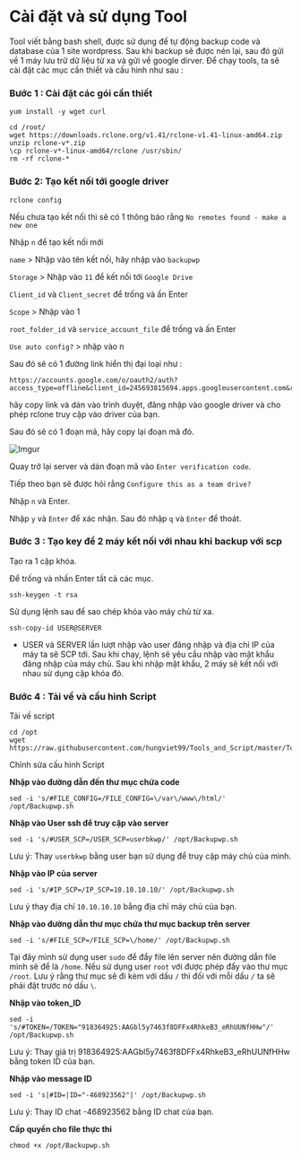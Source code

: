 # Cài đặt và sử dụng Tool 

Tool viết bằng bash shell, được sử dụng để tự động backup code và database của 1 site wordpress. Sau khi backup sẽ được nén lại, sau đó gửi về 1 máy lưu trữ dữ liệu từ xa và gửi về google dirver. Để chạy tools, ta sẽ cài đặt các mục cần thiết và cấu hình như sau : 

### Bước 1 : Cài đặt các gói cần thiết 

```
yum install -y wget curl 
```

```
cd /root/
wget https://downloads.rclone.org/v1.41/rclone-v1.41-linux-amd64.zip
unzip rclone-v*.zip
\cp rclone-v*-linux-amd64/rclone /usr/sbin/
rm -rf rclone-*
```

### Bước 2: Tạo kết nối tới google driver 

```
rclone config
```

Nếu chưa tạo kết nối thì sẽ có 1 thông báo rằng `No remotes found - make a new one`  

Nhập `n` để tạo kết nối mới 

`name` > Nhập vào tên kết nối, hãy nhập vào `backupwp` 

`Storage` > Nhập vào `11` để kết nối tới `Google Drive`

`Client_id` và `Client_secret` để trống và ấn Enter

`Scope` > Nhập vào 1 

`root_folder_id` và `service_account_file` để trống và ấn Enter 

`Use auto config?` > nhập vào n

Sau đó sẽ có 1 đường link hiển thị đại loại như : 

```
https://accounts.google.com/o/oauth2/auth?access_type=offline&client_id=245693815694.apps.googleusercontent.com&redirect_uri=urn%37dgetf%3Awg%3Aoauth%3A2.0%3Aoob&response_type=code&scope=https%9A%5G%2Fwww.googleapis.com%2Fauth%2Fdrive&state=acec87cj8395hf94kd7k40c1c16e34
```
hãy copy link và dán vào trình duyệt, đăng nhập vào google driver và  cho phép rclone truy cập vào driver của bạn. 

Sau đó sẽ có 1 đoạn mã, hãy copy lại đoạn mã đó. 

![Imgur](https://i.imgur.com/m7e97cn.png)

Quay trở lại server và dán đoạn mã vào `Enter verification code`. 

Tiếp theo bạn sẽ được hỏi rằng `Configure this as a team drive?` 

Nhập `n`  và Enter. 

Nhập `y` và `Enter` để xác nhận. Sau đó nhập `q` và `Enter` để thoát. 

### Bước 3 : Tạo key để 2 máy kết nối với nhau khi backup với scp

Tạo ra 1 cặp khóa. 

Để trống và nhấn Enter tất cả các mục. 

```
ssh-keygen -t rsa
```

Sử dụng lệnh sau để sao chép khóa vào máy chủ từ xa. 

```
ssh-copy-id USER@SERVER
```

- USER và SERVER lần lượt nhập vào user đăng nhập và địa chỉ IP của máy ta sẽ SCP tới. Sau khi chạy, lệnh sẽ yêu cầu nhập vào mật khẩu đăng nhập của máy chủ. Sau khi nhập mật khẩu, 2 máy sẽ kết nối với nhau sử dụng cặp khóa đó. 


### Bước 4 : Tải về và cấu hình Script 

Tải về script 

```
cd /opt
wget https://raw.githubusercontent.com/hungviet99/Tools_and_Script/master/Tools/Tool_backup_code_and_db_wordpress/Backupwp.sh
``` 

Chỉnh sửa cấu hình Script 

**Nhập vào đường dẫn đến thư mục chứa code** 

```
sed -i 's/#FILE_CONFIG=/FILE_CONFIG=\/var\/www\/html/' /opt/Backupwp.sh
```

**Nhập vào User ssh để truy cập vào server**

```
sed -i 's/#USER_SCP=/USER_SCP=userbkwp/' /opt/Backupwp.sh
```

Lưu ý: Thay `userbkwp` bằng user bạn sử dụng để truy cập máy chủ của mình.

**Nhập vào IP của server** 

```
sed -i 's/#IP_SCP=/IP_SCP=10.10.10.10/' /opt/Backupwp.sh
```
Lưu ý thay địa chỉ `10.10.10.10` bằng địa chỉ máy chủ của bạn. 


**Nhập vào đường dẫn thư mục chứa thư mục backup trên server** 

```
sed -i 's/#FILE_SCP=/FILE_SCP=\/home/' /opt/Backupwp.sh
```

Tại đây mình sử dụng user `sudo` để đẩy file lên server nên đường dẫn file mình sẽ để là `/home`. Nếu sử dụng user `root` với được phép đẩy vào thư mục `/root`. Lưu ý rằng thư mục sẽ đi kèm với dấu `/` thì đối với mỗi dấu `/` ta sẽ phải đặt trước nó dấu `\`. 

**Nhập vào token_ID** 

```
sed -i 's/#TOKEN=/TOKEN="918364925:AAGbl5y7463f8DFFx4RhkeB3_eRhUUNfHHw"/' /opt/Backupwp.sh
```
Lưu ý: Thay giá trị 918364925:AAGbl5y7463f8DFFx4RhkeB3_eRhUUNfHHw bằng token ID của bạn.

**Nhập vào message ID** 

```
sed -i 's|#ID=|ID="-468923562"|' /opt/Backupwp.sh
```

Lưu ý: Thay ID chat -468923562 bằng ID chat của bạn.


**Cấp quyền cho file thực thi** 

```
chmod +x /opt/Backupwp.sh
```
